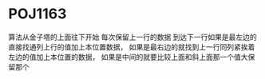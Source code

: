 # POJ1163
算法从金子塔的上面往下开始
每次保留上一行的数据
到达下一行如果是最左边的直接找通列上行的值加上本位置数据，
如果是最右边的就找到上一行同列紧挨着左边的值加上本位置的数据，
如果是中间的就要比较上面和斜上面那一个值大保留那个
